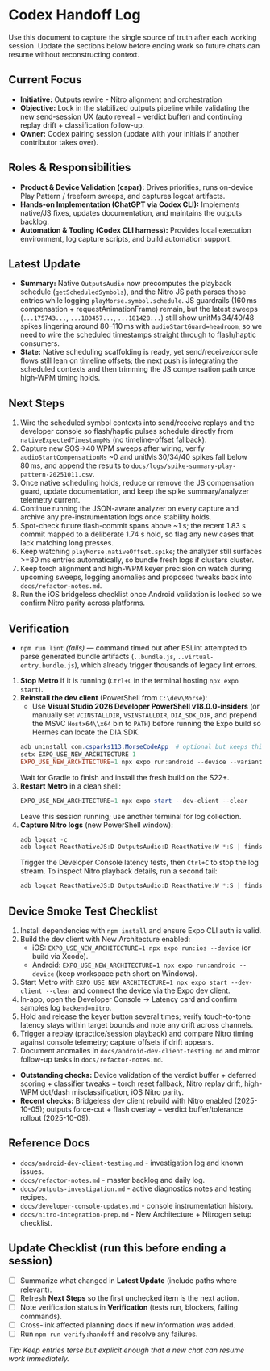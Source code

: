 # Codex Handoff Log

Use this document to capture the single source of truth after each working session. Update the sections below before ending work so future chats can resume without reconstructing context.

## Current Focus
- **Initiative:** Outputs rewire - Nitro alignment and orchestration
- **Objective:** Lock in the stabilized outputs pipeline while validating the new send-session UX (auto reveal + verdict buffer) and continuing replay drift + classification follow-up.
- **Owner:** Codex pairing session (update with your initials if another contributor takes over).

## Roles & Responsibilities
- **Product & Device Validation (cspar):** Drives priorities, runs on-device Play Pattern / freeform sweeps, and captures logcat artifacts.
- **Hands-on Implementation (ChatGPT via Codex CLI):** Implements native/JS fixes, updates documentation, and maintains the outputs backlog.
- **Automation & Tooling (Codex CLI harness):** Provides local execution environment, log capture scripts, and build automation support.

## Latest Update
- **Summary:** Native `OutputsAudio` now precomputes the playback schedule (`getScheduledSymbols`), and the Nitro JS path parses those entries while logging `playMorse.symbol.schedule`. JS guardrails (160 ms compensation + requestAnimationFrame) remain, but the latest sweeps (`...175743...`, `...180457...`, `...181428...`) still show unitMs 34/40/48 spikes lingering around 80–110 ms with `audioStartGuard=headroom`, so we need to wire the scheduled timestamps straight through to flash/haptic consumers.
- **State:** Native scheduling scaffolding is ready, yet send/receive/console flows still lean on timeline offsets; the next push is integrating the scheduled contexts and then trimming the JS compensation path once high-WPM timing holds.

## Next Steps
1. Wire the scheduled symbol contexts into send/receive replays and the developer console so flash/haptic pulses schedule directly from `nativeExpectedTimestampMs` (no timeline-offset fallback).
2. Capture new SOS→40 WPM sweeps after wiring, verify `audioStartCompensationMs` ~0 and unitMs 30/34/40 spikes fall below 80 ms, and append the results to `docs/logs/spike-summary-play-pattern-20251011.csv`.
3. Once native scheduling holds, reduce or remove the JS compensation guard, update documentation, and keep the spike summary/analyzer telemetry current.
4. Continue running the JSON-aware analyzer on every capture and archive any pre-instrumentation logs once stability holds.
5. Spot-check future flash-commit spans above ~1 s; the recent 1.83 s commit mapped to a deliberate 1.74 s hold, so flag any new cases that lack matching long presses.
6. Keep watching `playMorse.nativeOffset.spike`; the analyzer still surfaces >=80 ms entries automatically, so bundle fresh logs if clusters cluster.
7. Keep torch alignment and high-WPM keyer precision on watch during upcoming sweeps, logging anomalies and proposed tweaks back into `docs/refactor-notes.md`.
8. Run the iOS bridgeless checklist once Android validation is locked so we confirm Nitro parity across platforms.

## Verification
- `npm run lint` *(fails)* — command timed out after ESLint attempted to parse generated bundle artifacts (`..bundle.js`, `..virtual-entry.bundle.js`), which already trigger thousands of legacy lint errors.

1. **Stop Metro** if it is running (`Ctrl+C` in the terminal hosting `npx expo start`).
2. **Reinstall the dev client** (PowerShell from `C:\dev\Morse`):
   - Use **Visual Studio 2026 Developer PowerShell v18.0.0-insiders** (or manually set `VCINSTALLDIR`, `VSINSTALLDIR`, `DIA_SDK_DIR`, and prepend the MSVC `Hostx64\\x64` bin to `PATH`) before running the Expo build so Hermes can locate the DIA SDK.
   ```powershell
   adb uninstall com.csparks113.MorseCodeApp  # optional but keeps things clean
   setx EXPO_USE_NEW_ARCHITECTURE 1
   EXPO_USE_NEW_ARCHITECTURE=1 npx expo run:android --device --variant debug
   ```
   Wait for Gradle to finish and install the fresh build on the S22+.
3. **Restart Metro** in a clean shell:
   ```powershell
   EXPO_USE_NEW_ARCHITECTURE=1 npx expo start --dev-client --clear
   ```
   Leave this session running; use another terminal for log collection.
4. **Capture Nitro logs** (new PowerShell window):
   ```powershell
   adb logcat -c
   adb logcat ReactNativeJS:D OutputsAudio:D ReactNative:W *:S | findstr /R /C:"keyer.prepare" /C:"keyer.tone"
   ```
   Trigger the Developer Console latency tests, then `Ctrl+C` to stop the log stream.
   To inspect Nitro playback details, run a second tail:
   ```powershell
   adb logcat ReactNativeJS:D OutputsAudio:D ReactNative:W *:S | findstr /C:"outputs-audio"
   ```

## Device Smoke Test Checklist
1. Install dependencies with `npm install` and ensure Expo CLI auth is valid.
2. Build the dev client with New Architecture enabled:
   - iOS: `EXPO_USE_NEW_ARCHITECTURE=1 npx expo run:ios --device` (or build via Xcode).
   - Android: `EXPO_USE_NEW_ARCHITECTURE=1 npx expo run:android --device` (keep workspace path short on Windows).
3. Start Metro with `EXPO_USE_NEW_ARCHITECTURE=1 npx expo start --dev-client --clear` and connect the device via the Expo dev client.
4. In-app, open the Developer Console -> Latency card and confirm samples log `backend=nitro`.
5. Hold and release the keyer button several times; verify touch-to-tone latency stays within target bounds and note any drift across channels.
6. Trigger a replay (practice/session playback) and compare Nitro timing against console telemetry; capture offsets if drift appears.
7. Document anomalies in `docs/android-dev-client-testing.md` and mirror follow-up tasks in `docs/refactor-notes.md`.

- **Outstanding checks:** Device validation of the verdict buffer + deferred scoring + classifier tweaks + torch reset fallback, Nitro replay drift, high-WPM dot/dash misclassification, iOS Nitro parity.
- **Recent checks:** Bridgeless dev client rebuild with Nitro enabled (2025-10-05); outputs force-cut + flash overlay + verdict buffer/tolerance rollout (2025-10-09).

## Reference Docs
- `docs/android-dev-client-testing.md` - investigation log and known issues.
- `docs/refactor-notes.md` - master backlog and daily log.
- `docs/outputs-investigation.md` - active diagnostics notes and testing recipes.
- `docs/developer-console-updates.md` - console instrumentation history.
- `docs/nitro-integration-prep.md` - New Architecture + Nitrogen setup checklist.

## Update Checklist (run this before ending a session)
- [ ] Summarize what changed in **Latest Update** (include paths where relevant).
- [ ] Refresh **Next Steps** so the first unchecked item is the next action.
- [ ] Note verification status in **Verification** (tests run, blockers, failing commands).
- [ ] Cross-link affected planning docs if new information was added.
- [ ] Run `npm run verify:handoff` and resolve any failures.

_Tip: Keep entries terse but explicit enough that a new chat can resume work immediately._




